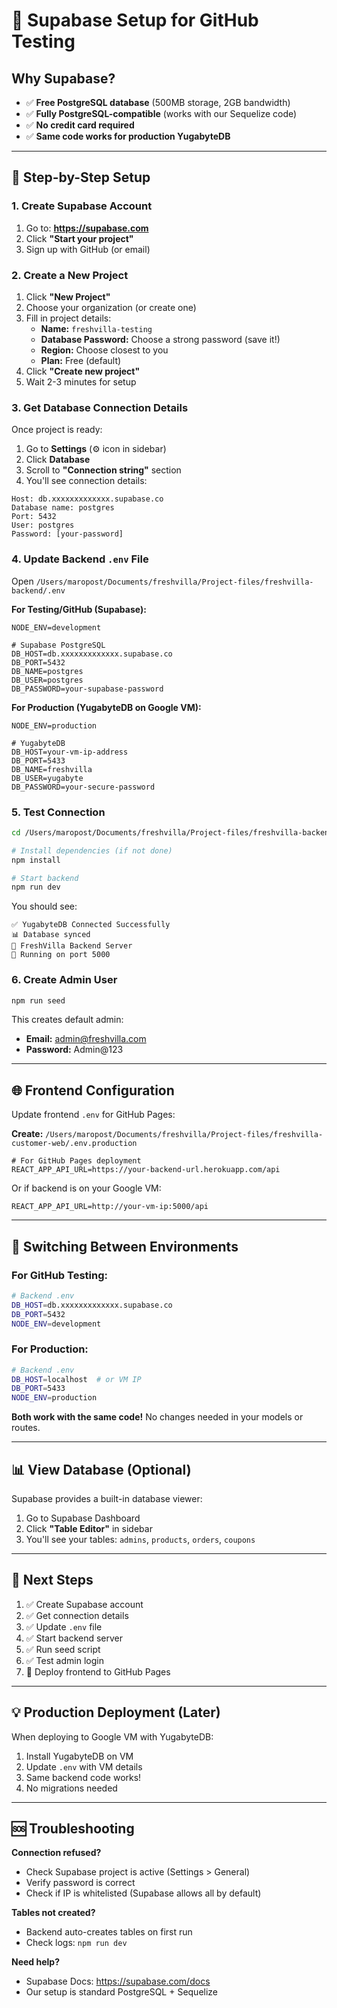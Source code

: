 # 🚀 Supabase Setup for GitHub Testing

## Why Supabase?
- ✅ **Free PostgreSQL database** (500MB storage, 2GB bandwidth)
- ✅ **Fully PostgreSQL-compatible** (works with our Sequelize code)
- ✅ **No credit card required**
- ✅ **Same code works for production YugabyteDB**

---

## 📝 Step-by-Step Setup

### 1. Create Supabase Account

1. Go to: **https://supabase.com**
2. Click **"Start your project"**
3. Sign up with GitHub (or email)

### 2. Create a New Project

1. Click **"New Project"**
2. Choose your organization (or create one)
3. Fill in project details:
   - **Name:** `freshvilla-testing`
   - **Database Password:** Choose a strong password (save it!)
   - **Region:** Choose closest to you
   - **Plan:** Free (default)
4. Click **"Create new project"**
5. Wait 2-3 minutes for setup

### 3. Get Database Connection Details

Once project is ready:

1. Go to **Settings** (⚙️ icon in sidebar)
2. Click **Database**
3. Scroll to **"Connection string"** section
4. You'll see connection details:

```
Host: db.xxxxxxxxxxxxx.supabase.co
Database name: postgres
Port: 5432
User: postgres
Password: [your-password]
```

### 4. Update Backend `.env` File

Open `/Users/maropost/Documents/freshvilla/Project-files/freshvilla-backend/.env`

**For Testing/GitHub (Supabase):**
```env
NODE_ENV=development

# Supabase PostgreSQL
DB_HOST=db.xxxxxxxxxxxxx.supabase.co
DB_PORT=5432
DB_NAME=postgres
DB_USER=postgres
DB_PASSWORD=your-supabase-password
```

**For Production (YugabyteDB on Google VM):**
```env
NODE_ENV=production

# YugabyteDB
DB_HOST=your-vm-ip-address
DB_PORT=5433
DB_NAME=freshvilla
DB_USER=yugabyte
DB_PASSWORD=your-secure-password
```

### 5. Test Connection

```bash
cd /Users/maropost/Documents/freshvilla/Project-files/freshvilla-backend

# Install dependencies (if not done)
npm install

# Start backend
npm run dev
```

You should see:
```
✅ YugabyteDB Connected Successfully
📊 Database synced
🚀 FreshVilla Backend Server
📍 Running on port 5000
```

### 6. Create Admin User

```bash
npm run seed
```

This creates default admin:
- **Email:** admin@freshvilla.com
- **Password:** Admin@123

---

## 🌐 Frontend Configuration

Update frontend `.env` for GitHub Pages:

**Create:** `/Users/maropost/Documents/freshvilla/Project-files/freshvilla-customer-web/.env.production`

```env
# For GitHub Pages deployment
REACT_APP_API_URL=https://your-backend-url.herokuapp.com/api
```

Or if backend is on your Google VM:
```env
REACT_APP_API_URL=http://your-vm-ip:5000/api
```

---

## 🔄 Switching Between Environments

### For GitHub Testing:
```bash
# Backend .env
DB_HOST=db.xxxxxxxxxxxxx.supabase.co
DB_PORT=5432
NODE_ENV=development
```

### For Production:
```bash
# Backend .env
DB_HOST=localhost  # or VM IP
DB_PORT=5433
NODE_ENV=production
```

**Both work with the same code!** No changes needed in your models or routes.

---

## 📊 View Database (Optional)

Supabase provides a built-in database viewer:

1. Go to Supabase Dashboard
2. Click **"Table Editor"** in sidebar
3. You'll see your tables: `admins`, `products`, `orders`, `coupons`

---

## 🎯 Next Steps

1. ✅ Create Supabase account
2. ✅ Get connection details
3. ✅ Update `.env` file
4. ✅ Start backend server
5. ✅ Run seed script
6. ✅ Test admin login
7. 🚀 Deploy frontend to GitHub Pages

---

## 💡 Production Deployment (Later)

When deploying to Google VM with YugabyteDB:

1. Install YugabyteDB on VM
2. Update `.env` with VM details
3. Same backend code works!
4. No migrations needed

---

## 🆘 Troubleshooting

**Connection refused?**
- Check Supabase project is active (Settings > General)
- Verify password is correct
- Check if IP is whitelisted (Supabase allows all by default)

**Tables not created?**
- Backend auto-creates tables on first run
- Check logs: `npm run dev`

**Need help?**
- Supabase Docs: https://supabase.com/docs
- Our setup is standard PostgreSQL + Sequelize
